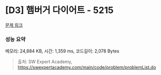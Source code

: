 # [D3] 햄버거 다이어트 - 5215 

[문제 링크](https://swexpertacademy.com/main/code/problem/problemDetail.do?contestProbId=AWT-lPB6dHUDFAVT) 

### 성능 요약

메모리: 24,884 KB, 시간: 1,359 ms, 코드길이: 2,078 Bytes



> 출처: SW Expert Academy, https://swexpertacademy.com/main/code/problem/problemList.do